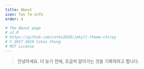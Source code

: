 ```yaml
---
title: About
icon: fas fa-info
order: 4

# The About page
# v2.0
# https://github.com/cotes2020/jekyll-theme-chirpy
# © 2017-2019 Cotes Chung
# MIT License
---
```



> 안녕하세요. 
> 더 늦기 전에, 조금씩 알아가는 것을 기록하려고 합니다.
